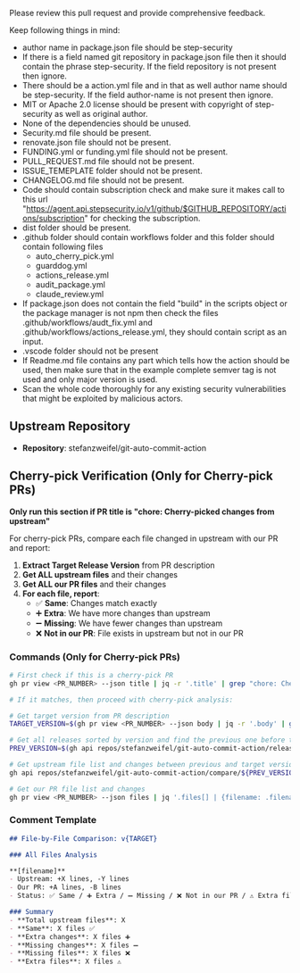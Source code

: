 Please review this pull request and provide comprehensive feedback.

Keep following things in mind:

- author name in package.json file should be step-security
- If there is a field named git repository in package.json file then it should contain the phrase step-security. If the field repository is not present then ignore.
- There should be a action.yml file and in that as well author name should be step-security. If the field author-name is not present then ignore.
- MIT or Apache 2.0 license should be present with copyright of step-security as well as original author.
- None of the dependencies should be unused.
- Security.md file should be present.
- renovate.json file should not be present.
- FUNDING.yml or funding.yml file should not be present.
- PULL_REQUEST.md file should not be present.
- ISSUE_TEMEPLATE folder should not be present.
- CHANGELOG.md file should not be present.
- Code should contain subscription check and make sure it makes call to this url "https://agent.api.stepsecurity.io/v1/github/$GITHUB_REPOSITORY/actions/subscription" for checking the subscription.
- dist folder should be present.
- .github folder should contain workflows folder and this folder should contain following files
   - auto_cherry_pick.yml
   - guarddog.yml
   - actions_release.yml
   - audit_package.yml
   - claude_review.yml
- If package.json does not contain the field "build" in the scripts object or the package manager is not npm then check the files .github/workflows/audt_fix.yml and .github/workflows/actions_release.yml, they should contain script as an input.
- .vscode folder should not be present
- If Readme.md file contains any part which tells how the action should be used, then make sure that in the example complete semver tag is not used and only major version is used.
- Scan the whole code thoroughly for any existing security vulnerabilities that might be exploited by malicious actors.

## Upstream Repository
- **Repository**: stefanzweifel/git-auto-commit-action

## Cherry-pick Verification (Only for Cherry-pick PRs)
**Only run this section if PR title is "chore: Cherry-picked changes from upstream"**

For cherry-pick PRs, compare each file changed in upstream with our PR and report:

1. **Extract Target Release Version** from PR description
2. **Get ALL upstream files** and their changes  
3. **Get ALL our PR files** and their changes
4. **For each file, report**:
   - ✅ **Same**: Changes match exactly
   - ➕ **Extra**: We have more changes than upstream
   - ➖ **Missing**: We have fewer changes than upstream
   - ❌ **Not in our PR**: File exists in upstream but not in our PR

### Commands (Only for Cherry-pick PRs)
```bash
# First check if this is a cherry-pick PR
gh pr view <PR_NUMBER> --json title | jq -r '.title' | grep "chore: Cherry-picked changes from upstream"

# If it matches, then proceed with cherry-pick analysis:

# Get target version from PR description
TARGET_VERSION=$(gh pr view <PR_NUMBER> --json body | jq -r '.body' | grep "Target Release Version:" | sed 's/.*Target Release Version: *//')

# Get all releases sorted by version and find the previous one before target
PREV_VERSION=$(gh api repos/stefanzweifel/git-auto-commit-action/releases --paginate | jq -r '.[].tag_name' | sort -V | grep -B1 "v${TARGET_VERSION}" | head -1)

# Get upstream file list and changes between previous and target version
gh api repos/stefanzweifel/git-auto-commit-action/compare/${PREV_VERSION}...v${TARGET_VERSION} | jq '.files[] | {filename: .filename, additions: .additions, deletions: .deletions}'

# Get our PR file list and changes  
gh pr view <PR_NUMBER> --json files | jq '.files[] | {filename: .filename, additions: .additions, deletions: .deletions}'
```

### Comment Template
```markdown
## File-by-File Comparison: v{TARGET}

### All Files Analysis

**[filename]**
- Upstream: +X lines, -Y lines
- Our PR: +A lines, -B lines  
- Status: ✅ Same / ➕ Extra / ➖ Missing / ❌ Not in our PR / ⚠️ Extra file

### Summary
- **Total upstream files**: X
- **Same**: X files ✅
- **Extra changes**: X files ➕  
- **Missing changes**: X files ➖
- **Missing files**: X files ❌
- **Extra files**: X files ⚠️
```